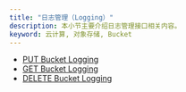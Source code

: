 ```yaml
---
title: "日志管理（Logging）"
description: 本小节主要介绍日志管理接口相关内容。
keyword: 云计算, 对象存储, Bucket
---
```



- [PUT Bucket Logging](put_logging/)
- [GET Bucket Logging](get_logging/)
- [DELETE Bucket Logging](delete_logging/)
